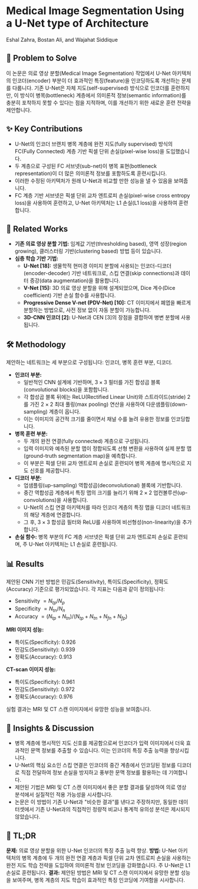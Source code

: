 # Medical Image Segmentation Using a U-Net type of Architecture

Eshal Zahra, Bostan Ali, and Wajahat Siddique

## 🧩 Problem to Solve

이 논문은 의료 영상 분할(Medical Image Segmentation) 작업에서 U-Net 아키텍처의 인코더(encoder) 부분이 더 효과적인 특징(feature)을 인코딩하도록 개선하는 문제를 다룹니다. 기존 U-Net은 자체 지도(self-supervised) 방식으로 인코더를 훈련하지만, 이 방식이 병목(bottleneck) 계층에서 의미론적 정보(semantic information)를 충분히 포착하지 못할 수 있다는 점을 지적하며, 이를 개선하기 위한 새로운 훈련 전략을 제안합니다.

## ✨ Key Contributions

- U-Net의 인코더 브랜치 병목 계층에 완전 지도(fully supervised) 방식의 FC(Fully Connected) 계층 기반 픽셀 단위 손실(pixel-wise loss)을 도입했습니다.
- 두 계층으로 구성된 FC 서브넷(sub-net)이 병목 표현(bottleneck representation)이 더 많은 의미론적 정보를 포함하도록 훈련시킵니다.
- 이러한 수정된 아키텍처가 원래 U-Net과 비교할 만한 성능을 낼 수 있음을 보여줍니다.
- FC 계층 기반 서브넷은 픽셀 단위 교차 엔트로피 손실(pixel-wise cross entropy loss)을 사용하여 훈련하고, U-Net 아키텍처는 L1 손실(L1 loss)을 사용하여 훈련합니다.

## 📎 Related Works

- **기존 의료 영상 분할 기법:** 임계값 기반(thresholding based), 영역 성장(region growing), 클러스터링 기반(clustering based) 방법 등이 있습니다.
- **심층 학습 기반 기법:**
  - **U-Net [18]:** 생물학적 현미경 이미지 분할에 사용되는 인코더-디코더(encoder-decoder) 기반 네트워크로, 스킵 연결(skip connections)과 데이터 증강(data augmentation)을 활용합니다.
  - **V-Net [15]:** 3D 의료 영상 분할을 위해 설계되었으며, Dice 계수(Dice coefficient) 기반 손실 함수를 사용합니다.
  - **Progressive Dense V-net (PDV-Net) [10]:** CT 이미지에서 폐엽을 빠르게 분할하는 방법으로, 사전 정보 없이 자동 분할이 가능합니다.
  - **3D-CNN 인코더 [2]:** U-Net과 CEN [3]의 장점을 결합하여 병변 분할에 사용됩니다.

## 🛠️ Methodology

제안하는 네트워크는 세 부분으로 구성됩니다: 인코더, 병목 훈련 부분, 디코더.

- **인코더 부분:**
  - 일반적인 CNN 설계에 기반하며, $3 \times 3$ 필터를 가진 합성곱 블록(convolutional blocks)을 포함합니다.
  - 각 합성곱 블록 뒤에는 ReLU(Rectified Linear Unit)와 스트라이드(stride) 2를 가진 $2 \times 2$ 최대 풀링(max pooling) 연산을 사용하여 다운샘플링(down-sampling) 계층이 옵니다.
  - 이는 이미지의 공간적 크기를 줄이면서 채널 수를 늘려 유용한 정보를 인코딩합니다.
- **병목 훈련 부분:**
  - 두 개의 완전 연결(fully connected) 계층으로 구성됩니다.
  - 입력 이미지와 예측된 분할 맵이 정합되도록 선형 변환을 사용하여 실제 분할 맵(ground-truth segmentation map)을 예측합니다.
  - 이 부분은 픽셀 단위 교차 엔트로피 손실로 훈련되어 병목 계층에 명시적으로 지도 신호를 제공합니다.
- **디코더 부분:**
  - 업샘플링(up-sampling) 역합성곱(deconvolutional) 블록에 기반합니다.
  - 중간 역합성곱 계층에서 특징 맵의 크기를 늘리기 위해 $2 \times 2$ 업컨볼루션(up-convolutions)을 사용합니다.
  - U-Net의 스킵 연결 아키텍처를 따라 인코더 계층의 특징 맵을 디코더 네트워크의 해당 계층에 연결합니다.
  - 그 후, $3 \times 3$ 합성곱 필터와 ReLU를 사용하여 비선형성(non-linearity)을 추가합니다.
- **손실 함수:** 병목 부분의 FC 계층 서브넷은 픽셀 단위 교차 엔트로피 손실로 훈련되며, 주 U-Net 아키텍처는 L1 손실로 훈련됩니다.

## 📊 Results

제안된 CNN 기반 방법은 민감도(Sensitivity), 특이도(Specificity), 정확도(Accuracy) 기준으로 평가되었습니다. 각 지표는 다음과 같이 정의됩니다:

- Sensitivity $= N_{tp} / N_p$
- Specificity $= N_{tn} / N_n$
- Accuracy $= (N_{tp} + N_{tn}) / (N_{tp} + N_{tn} + N_{fn} + N_{fp})$

**MRI 이미지 성능:**

- 특이도(Specificity): 0.926
- 민감도(Sensitivity): 0.939
- 정확도(Accuracy): 0.913

**CT-scan 이미지 성능:**

- 특이도(Specificity): 0.961
- 민감도(Sensitivity): 0.972
- 정확도(Accuracy): 0.976

실험 결과는 MRI 및 CT 스캔 이미지에서 유망한 성능을 보여줍니다.

## 🧠 Insights & Discussion

- 병목 계층에 명시적인 지도 신호를 제공함으로써 인코더가 입력 이미지에서 더욱 효과적인 문맥 정보를 추출할 수 있습니다. 이는 인코더의 특징 추출 능력을 향상시킵니다.
- U-Net의 핵심 요소인 스킵 연결은 인코더의 중간 계층에서 인코딩된 정보를 디코더로 직접 전달하여 정보 손실을 방지하고 풍부한 문맥 정보를 활용하는 데 기여합니다.
- 제안된 기법은 MRI 및 CT 스캔 이미지에서 좋은 분할 결과를 달성하여 의료 영상 분석에서 실질적인 적용 가능성을 시사합니다.
- 논문은 이 방법이 기존 U-Net과 "비슷한 결과"를 낸다고 주장하지만, 동일한 데이터셋에서 기존 U-Net과의 직접적인 정량적 비교나 통계적 유의성 분석은 제시되지 않았습니다.

## 📌 TL;DR

**문제:** 의료 영상 분할을 위한 U-Net 인코더의 특징 추출 능력 향상.
**방법:** U-Net 아키텍처의 병목 계층에 두 개의 완전 연결 계층과 픽셀 단위 교차 엔트로피 손실을 사용하는 완전 지도 학습 전략을 도입하여 의미론적 정보 인코딩을 강화했습니다. 주 U-Net은 L1 손실로 훈련됩니다.
**결과:** 제안된 방법은 MRI 및 CT 스캔 이미지에서 유망한 분할 성능을 보여주며, 병목 계층의 지도 학습이 효과적인 특징 인코딩에 기여함을 시사합니다.
